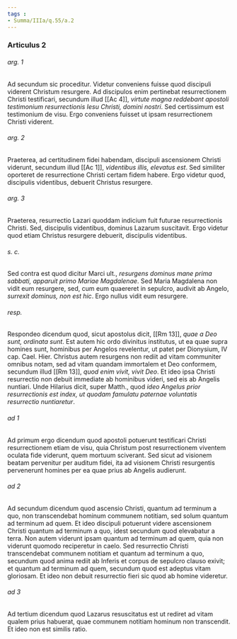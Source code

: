 ```yaml
---
tags : 
- Summa/IIIa/q.55/a.2
---
```


### Articulus 2

###### arg. 1
Ad secundum sic proceditur. Videtur conveniens fuisse quod discipuli viderent Christum resurgere. Ad discipulos enim pertinebat resurrectionem Christi testificari, secundum illud [[Ac 4]], *virtute magna reddebant apostoli testimonium resurrectionis Iesu Christi, domini nostri*. Sed certissimum est testimonium de visu. Ergo conveniens fuisset ut ipsam resurrectionem Christi viderent.

###### arg. 2
Praeterea, ad certitudinem fidei habendam, discipuli ascensionem Christi viderunt, secundum illud [[Ac 1]], *videntibus illis, elevatus est*. Sed similiter oporteret de resurrectione Christi certam fidem habere. Ergo videtur quod, discipulis videntibus, debuerit Christus resurgere.

###### arg. 3
Praeterea, resurrectio Lazari quoddam indicium fuit futurae resurrectionis Christi. Sed, discipulis videntibus, dominus Lazarum suscitavit. Ergo videtur quod etiam Christus resurgere debuerit, discipulis videntibus.

###### s. c.
Sed contra est quod dicitur Marci ult., *resurgens dominus mane prima sabbati, apparuit primo Mariae Magdalenae*. Sed Maria Magdalena non vidit eum resurgere, sed, cum eum quaereret in sepulcro, audivit ab Angelo, *surrexit dominus, non est hic*. Ergo nullus vidit eum resurgere.

###### resp.
Respondeo dicendum quod, sicut apostolus dicit, [[Rm 13]], *quae a Deo sunt, ordinata sunt*. Est autem hic ordo divinitus institutus, ut ea quae supra homines sunt, hominibus per Angelos revelentur, ut patet per Dionysium, IV cap. Cael. Hier. Christus autem resurgens non rediit ad vitam communiter omnibus notam, sed ad vitam quandam immortalem et Deo conformem, secundum illud [[Rm 13]], *quod enim vivit, vivit Deo*. Et ideo ipsa Christi resurrectio non debuit immediate ab hominibus videri, sed eis ab Angelis nuntiari. Unde Hilarius dicit, super Matth., quod *ideo Angelus prior resurrectionis est index, ut quodam famulatu paternae voluntatis resurrectio nuntiaretur*.

###### ad 1
Ad primum ergo dicendum quod apostoli potuerunt testificari Christi resurrectionem etiam de visu, quia Christum post resurrectionem viventem oculata fide viderunt, quem mortuum sciverant. Sed sicut ad visionem beatam pervenitur per auditum fidei, ita ad visionem Christi resurgentis pervenerunt homines per ea quae prius ab Angelis audierunt.

###### ad 2
Ad secundum dicendum quod ascensio Christi, quantum ad terminum a quo, non transcendebat hominum communem notitiam, sed solum quantum ad terminum ad quem. Et ideo discipuli potuerunt videre ascensionem Christi quantum ad terminum a quo, idest secundum quod elevabatur a terra. Non autem viderunt ipsam quantum ad terminum ad quem, quia non viderunt quomodo reciperetur in caelo. Sed resurrectio Christi transcendebat communem notitiam et quantum ad terminum a quo, secundum quod anima rediit ab Inferis et corpus de sepulcro clauso exivit; et quantum ad terminum ad quem, secundum quod est adeptus vitam gloriosam. Et ideo non debuit resurrectio fieri sic quod ab homine videretur.

###### ad 3
Ad tertium dicendum quod Lazarus resuscitatus est ut rediret ad vitam qualem prius habuerat, quae communem notitiam hominum non transcendit. Et ideo non est similis ratio.


